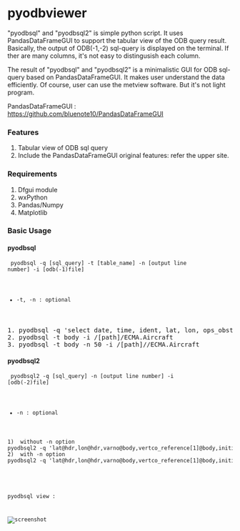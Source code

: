 # pyodbviewer

"pyodbsql" and "pyodbsql2" is simple python script.
It uses PandasDataFrameGUI to support the tabular view of the ODB query result.
Basically, the output of ODB(-1,-2) sql-query is displayed on the terminal. 
If ther are many columns, it's not easy to distingusish each column.

The result of "pyodbsql" and "pyodbsql2" is a minimalistic GUI for ODB sql-query based on PandasDataFrameGUI.
It makes user understand the data efficiently. Of course, user can use the metview software. But it's not light program.


PandasDataFrameGUI : https://github.com/bluenote10/PandasDataFrameGUI

### Features
1. Tabular view of ODB sql query
1. Include the PandasDataFrameGUI original features: refer the upper site.

### Requirements
1. Dfgui module
1. wxPython
1. Pandas/Numpy
1. Matplotlib

### Basic Usage

#### pyodbsql
<code> pyodbsql -q [sql_query] -t [table_name] -n [output line number] -i [odb(-1)file]
  * -t, -n : optional
</code>
<pre>
1. pyodbsql -q 'select date, time, ident, lat, lon, ops_obstype,  varno, initial_obsvalue, obsvalue, corvalue, bgvalue from hdr, body, conv where ops_obstype=10101' -i /[path]/odb/surface
2. pyodbsql -t body -i /[path]/ECMA.Aircraft
3. pyodbsql -t body -n 50 -i /[path]//ECMA.Aircraft
</pre>
 
#### pyodbsql2
<code> pyodbsql2 -q [sql_query] -n [output line number] -i [odb(-2)file]
  * -n : optional
<pre>
1)	without -n option
pyodbsql2 -q 'lat@hdr,lon@hdr,varno@body,vertco_reference[1]@body,initial_obsvalue@body, obsvalue@body, bgvalue@body, fg_depar@body' -i ECMA.Aircraft.odb
2)	with -n option
pyodbsql2 -q 'lat@hdr,lon@hdr,varno@body,vertco_reference[1]@body,initial_obsvalue@body, obsvalue@body, bgvalue@body, fg_depar@body' -n 10 -i ECMA.Aircraft.odb
  </pre>

pyodbsql view :

![screenshot](/../screenshot/odbqueryview.png)

